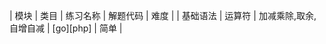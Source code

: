 |     模块      |  类目     |   练习名称   |    解题代码   |   难度   |
|     基础语法  |  运算符  |   加减乘除,取余,自增自减   |  [go][php] | 简单     |